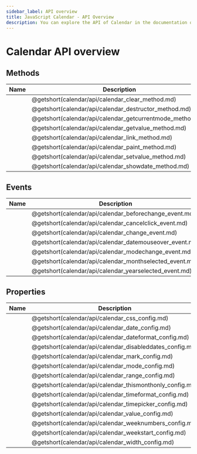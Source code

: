 ```yaml
---
sidebar_label: API overview
title: JavaScript Calendar - API Overview
description: You can explore the API of Calendar in the documentation of the DHTMLX JavaScript UI library. Browse developer guides and API reference, try out code examples and live demos, and download a free 30-day evaluation version of DHTMLX Suite.
---
```


# Calendar API overview

## Methods

| Name                                               | Description                                               |
| -------------------------------------------------- | --------------------------------------------------------- |
| [](calendar/api/calendar_clear_method.md)          | @getshort(calendar/api/calendar_clear_method.md)          |
| [](calendar/api/calendar_destructor_method.md)     | @getshort(calendar/api/calendar_destructor_method.md)     |
| [](calendar/api/calendar_getcurrentmode_method.md) | @getshort(calendar/api/calendar_getcurrentmode_method.md) |
| [](calendar/api/calendar_getvalue_method.md)       | @getshort(calendar/api/calendar_getvalue_method.md)       |
| [](calendar/api/calendar_link_method.md)           | @getshort(calendar/api/calendar_link_method.md)           |
| [](calendar/api/calendar_paint_method.md)          | @getshort(calendar/api/calendar_paint_method.md)          |
| [](calendar/api/calendar_setvalue_method.md)       | @getshort(calendar/api/calendar_setvalue_method.md)       |
| [](calendar/api/calendar_showdate_method.md)       | @getshort(calendar/api/calendar_showdate_method.md)       |

## Events

| Name                                             | Description                                             |
| ------------------------------------------------ | ------------------------------------------------------- |
| [](calendar/api/calendar_beforechange_event.md)  | @getshort(calendar/api/calendar_beforechange_event.md)  |
| [](calendar/api/calendar_cancelclick_event.md)   | @getshort(calendar/api/calendar_cancelclick_event.md)   |
| [](calendar/api/calendar_change_event.md)        | @getshort(calendar/api/calendar_change_event.md)        |
| [](calendar/api/calendar_datemouseover_event.md) | @getshort(calendar/api/calendar_datemouseover_event.md) |
| [](calendar/api/calendar_modechange_event.md)    | @getshort(calendar/api/calendar_modechange_event.md)    |
| [](calendar/api/calendar_monthselected_event.md) | @getshort(calendar/api/calendar_monthselected_event.md) |
| [](calendar/api/calendar_yearselected_event.md)  | @getshort(calendar/api/calendar_yearselected_event.md)  |

## Properties

| Name                                              | Description                                              |
| ------------------------------------------------- | -------------------------------------------------------- |
| [](calendar/api/calendar_css_config.md)           | @getshort(calendar/api/calendar_css_config.md)           |
| [](calendar/api/calendar_date_config.md)          | @getshort(calendar/api/calendar_date_config.md)          |
| [](calendar/api/calendar_dateformat_config.md)    | @getshort(calendar/api/calendar_dateformat_config.md)    |
| [](calendar/api/calendar_disableddates_config.md) | @getshort(calendar/api/calendar_disableddates_config.md) |
| [](calendar/api/calendar_mark_config.md)          | @getshort(calendar/api/calendar_mark_config.md)          |
| [](calendar/api/calendar_mode_config.md)          | @getshort(calendar/api/calendar_mode_config.md)          |
| [](calendar/api/calendar_range_config.md)         | @getshort(calendar/api/calendar_range_config.md)         |
| [](calendar/api/calendar_thismonthonly_config.md) | @getshort(calendar/api/calendar_thismonthonly_config.md) |
| [](calendar/api/calendar_timeformat_config.md)    | @getshort(calendar/api/calendar_timeformat_config.md)    |
| [](calendar/api/calendar_timepicker_config.md)    | @getshort(calendar/api/calendar_timepicker_config.md)    |
| [](calendar/api/calendar_value_config.md)         | @getshort(calendar/api/calendar_value_config.md)         |
| [](calendar/api/calendar_weeknumbers_config.md)   | @getshort(calendar/api/calendar_weeknumbers_config.md)   |
| [](calendar/api/calendar_weekstart_config.md)     | @getshort(calendar/api/calendar_weekstart_config.md)     |
| [](calendar/api/calendar_width_config.md)         | @getshort(calendar/api/calendar_width_config.md)         |
